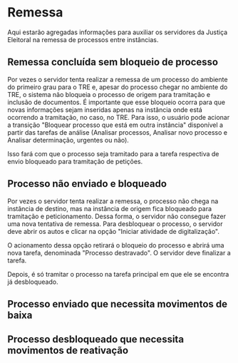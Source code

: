 # Remessa

Aqui estarão agregadas informações para auxiliar os servidores da Justiça Eleitoral na remessa de processos entre instâncias.

## Remessa concluída sem bloqueio de processo

Por vezes o servidor tenta realizar a remessa de um processo do ambiente do primeiro grau para o TRE e, apesar do processo chegar no ambiente do TRE, o sistema não bloqueia o processo de origem para tramitação e inclusão de documentos. É importante que esse bloqueio ocorra para que novas informações sejam inseridas apenas na instância onde está ocorrendo a tramitação, no caso, no TRE. Para isso, o usuário pode acionar a transição "Bloquear processo que está em outra instância" disponível a partir das tarefas de análise (Analisar processos, Analisar novo processo e Analisar determinação, urgentes ou não).



Isso fará com que o processo seja tramitado para a tarefa respectiva de envio bloqueado para tramitação de petições.


## Processo não enviado e bloqueado 

Por vezes o servidor tenta realizar a remessa, o processo não chega na instância de destino, mas na instância de origem fica bloqueado para tramitação e peticionamento. Dessa forma, o servidor não consegue fazer uma nova tentativa de remessa. Para desbloquear o processo, o servidor deve abrir os autos e clicar na opção "Iniciar atividade de digitalização". 


O acionamento dessa opção retirará o bloqueio do processo e abrirá uma nova tarefa, denominada "Processo destravado". O servidor deve finalizar a tarefa.

Depois, é só tramitar o processo na tarefa principal em que ele se encontra já desbloqueado.


## Processo enviado que necessita movimentos de baixa


## Processo desbloqueado que necessita movimentos de reativação

